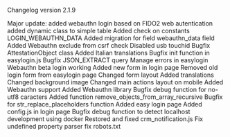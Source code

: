 Changelog version 2.1.9
 
Major update: added webauthn login based on FIDO2 web autentication
added dynamic class to simple table
Added check on constants LOGIN_WEBAUTHN_DATA
Added migration for field webauthn_data field
Added Webauthn exclude from csrf check
Disabled usb touchid
Bugfix AttestationObject class
Added Italian translations
Bugfix init function in easylogin.js
Bugfix JSON_EXTRACT query
Manage errors in easylogin
Webauthn beta login working
Added new form in login page
Removed old login form from easylogin page
Changed form layout
Added translations
Changed background image
Changed main actions layout on mobile
Added Webauthn support
Added Webauthn library
Bugfix debug function for no-utf8 caracters
Added function remove_objects_from_array_recursive
Bugfix for str_replace_placeholders function
Added easy login page
Added config.js in login page
Bugfix debug function to detect localhost development using docker
Restored and fixed crm_notification.js
Fix undefined property parser
fix robots.txt
